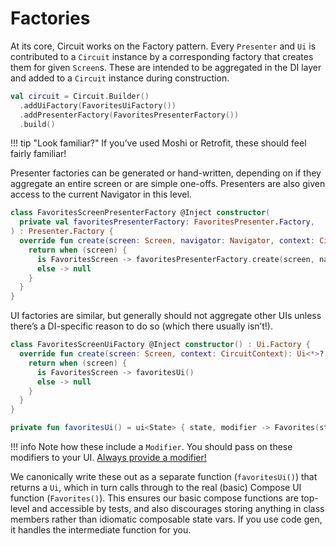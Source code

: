 Factories
=========

At its core, Circuit works on the Factory pattern. Every `Presenter` and `Ui` is contributed to a `Circuit` instance by a corresponding factory that creates them for given `Screen`s. These are intended to be aggregated in the DI layer and added to a `Circuit` instance during construction.

```kotlin
val circuit = Circuit.Builder()
  .addUiFactory(FavoritesUiFactory())
  .addPresenterFactory(FavoritesPresenterFactory())
  .build()
```

!!! tip "Look familiar?"
    If you’ve used Moshi or Retrofit, these should feel fairly familiar!

Presenter factories can be generated or hand-written, depending on if they aggregate an entire screen or are simple one-offs. Presenters are also given access to the current Navigator in this level.

```kotlin
class FavoritesScreenPresenterFactory @Inject constructor(
  private val favoritesPresenterFactory: FavoritesPresenter.Factory,
) : Presenter.Factory {
  override fun create(screen: Screen, navigator: Navigator, context: CircuitContext): Presenter<*>? {
    return when (screen) {
      is FavoritesScreen -> favoritesPresenterFactory.create(screen, navigator, context)
      else -> null
    }
  }
}
```

UI factories are similar, but generally should not aggregate other UIs unless there’s a DI-specific reason to do so (which there usually isn’t!).

```kotlin
class FavoritesScreenUiFactory @Inject constructor() : Ui.Factory {
  override fun create(screen: Screen, context: CircuitContext): Ui<*>? {
    return when (screen) {
      is FavoritesScreen -> favoritesUi()
      else -> null
    }
  }
}

private fun favoritesUi() = ui<State> { state, modifier -> Favorites(state, modifier) }
```

!!! info
    Note how these include a `Modifier`. You should pass on these modifiers to your UI. [Always provide a modifier!](https://chris.banes.me/posts/always-provide-a-modifier/)

We canonically write these out as a separate function (`favoritesUi()`) that returns a `Ui`, which in turn calls through to the real (basic) Compose UI function (`Favorites()`). This ensures our basic compose functions are top-level and accessible by tests, and also discourages storing anything in class members rather than idiomatic composable state vars. If you use code gen, it handles the intermediate function for you.
